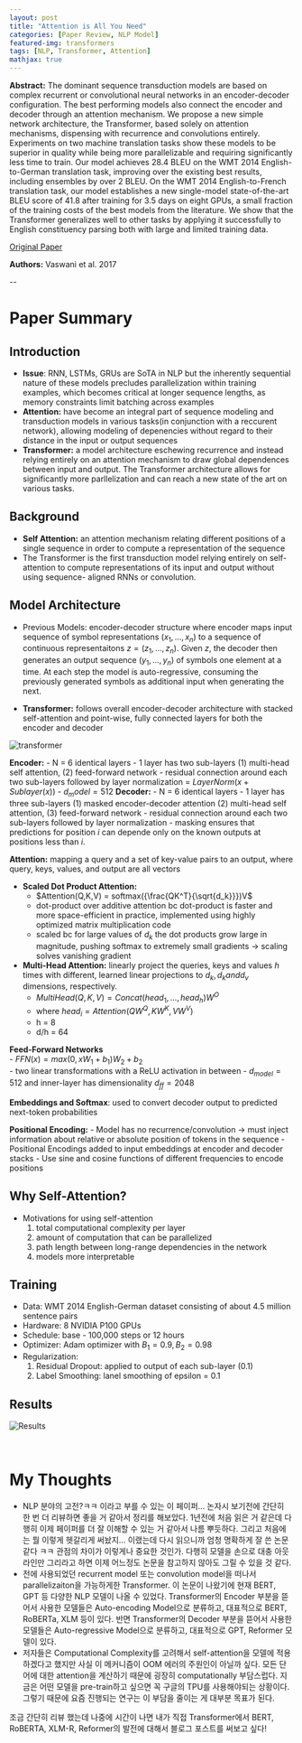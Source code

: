 ```yaml
---
layout: post
title: "Attention is All You Need"
categories: [Paper Review, NLP Model]
featured-img: transformers
tags: [NLP, Transformer, Attention]
mathjax: true
---
```


**Abstract:** The dominant sequence transduction models are based on complex recurrent or convolutional neural networks in an encoder-decoder configuration. The best performing models also connect the encoder and decoder through an attention mechanism. We propose a new simple network architecture, the Transformer, based solely on attention mechanisms, dispensing with recurrence and convolutions entirely. Experiments on two machine translation tasks show these models to be superior in quality while being more parallelizable and requiring significantly less time to train. Our model achieves 28.4 BLEU on the WMT 2014 English-to-German translation task, improving over the existing best results, including ensembles by over 2 BLEU. On the WMT 2014 English-to-French translation task, our model establishes a new single-model state-of-the-art BLEU score of 41.8 after training for 3.5 days on eight GPUs, a small fraction of the training costs of the best models from the literature. We show that the Transformer generalizes well to other tasks by applying it successfully to English constituency parsing both with large and limited training data.

[Original Paper](https://arxiv.org/abs/1706.03762)

**Authors:** Vaswani et al. 2017

--

# Paper Summary

## Introduction
- **Issue**: RNN, LSTMs, GRUs are SoTA in NLP but the inherently sequential nature of these models precludes parallelization within training examples, which becomes critical at longer sequence lengths, as memory constraints limit batching across examples
- **Attention:** have become an integral part of sequence modeling and transduction models in various tasks(in conjunction with a reccurent network), allowing modeling of depenencies without regard to their distance in the input or output sequences
- **Transformer:** a model architecture eschewing recurrence and instead relying entirely on an attention mechanism to draw global dependences between input and output. The Transformer architecture allows for significantly more parllelization and can reach a new state of the art on various tasks.

## Background
- **Self Attention:** an attention mechanism relating different positions of a single sequence in order to compute a representation of the sequence
- The Transformer is the first transduction model relying entirely on self-attention to compute representations of its input and output without using sequence- aligned RNNs or convolution.

## Model Architecture
- Previous Models: encoder-decoder structure where encoder maps input sequence of symbol representations $(x_1,..., x_n)$ to a sequence of continuous representaitons $z = (z_1, ..., z_n)$. Given $z$, the decoder then generates an output sequence $(y_1, ..., y_n)$ of symbols one element at a time. At each step the model is auto-regressive, consuming the previously generated symbols as additional input when generating the next.

- **Transformer:** follows overall encoder-decoder architecture with stacked self-attention and point-wise, fully connected layers for both the encoder and decoder

![transformer](https://camo.githubusercontent.com/8e489fab63c274c0dbbd3e882c0b9044f74392a1c0bda92393839796d44d621f/687474703a2f2f696d6775722e636f6d2f316b72463252362e706e67)


**Encoder:** 
    - N = 6 identical layers
    - 1 layer has two sub-layers (1) multi-head self attention, (2) feed-forward network
    - residual connection around each two sub-layers followed by layer normalization = $LayerNorm(x + Sublayer(x))$
    - $d_model = 512$
**Decoder:**
    - N = 6 identical layers
    - 1 layer has three sub-layers (1) masked encoder-decoder attention (2) multi-head self attention, (3) feed-forward network
    - residual connection around each two sub-layers followed by layer normalization 
    - masking ensures that predictions for position *i* can depende only on the known outputs at positions less than *i*.

**Attention:** mapping a query and a set of key-value pairs to an output, where query, keys, values, and output are all vectors
- **Scaled Dot Product Attention:** 
    - $Attention(Q,K,V) = softmax({\frac{QK^T}{\sqrt{d_k}}})V$
    - dot-product over additive attention bc dot-product is faster and more space-efficient in practice, implemented using highly optimized matrix multiplication code
    - scaled bc for large values of $d_k$ the dot products grow large in magnitude, pushing softmax to extremely small gradients -> scaling solves vanishing gradient
- **Multi-Head Attention:**  linearly project the queries, keys and values *h* times with different, learned linear projections to $d_k , d_k and d_v$ dimensions, respectively.
    - $MultiHead(Q,K,V) = Concat(head_1, ..., head_h)W^O$
    - where $head_i = Attention(QW^Q, KW^K, VW^V)$
    - h = 8
    - d/h = 64

**Feed-Forward Networks**<br>
    - $FFN(x) = max(0, xW_1 + b_1)W_2 + b_2$<br>
    - two linear transformations with a ReLU activation in between
    - $d_{model} = 512$ and inner-layer has dimensionality $d_{ff} = 2048$

**Embeddings and Softmax**: used to convert decoder output to predicted next-token probabilities

**Positional Encoding:** 
    - Model has no recurrence/convolution -> must inject information about relative or absolute position of tokens in the sequence
    - Positional Encodings added to input embeddings at encoder and decoder stacks
    - Use sine and cosine functions of different frequencies to encode positions

## Why Self-Attention?
- Motivations for using self-attention
    1. total computational complexity per layer
    2. amount of computation that can be parallelized
    3. path length between long-range dependencies in the network
    4. models more interpretable

## Training
- Data: WMT 2014 English-German dataset consisting of about 4.5 million sentence pairs
- Hardware: 8 NVIDIA P100 GPUs
- Schedule: base - 100,000 steps or 12 hours
- Optimizer: Adam optimizer with $B_1 = 0.9, B_2 = 0.98$
- Regularization:
    1. Residual Dropout: applied to output of each sub-layer (0.1)
    2. Label Smoothing: lanel smoothing of epsilon = 0.1

## Results

![Results](https://d3i71xaburhd42.cloudfront.net/204e3073870fae3d05bcbc2f6a8e263d9b72e776/8-Table2-1.png)


<br>

# My Thoughts
- NLP 분야의 고전?ㅋㅋ 이라고 부를 수 있는 이 페이퍼... 논자시 보기전에 간단히 한 번 더 리뷰하면 좋을 거 같아서 정리를 해보았다. 1년전에 처음 읽은 거 같은데 다행히 이제 페이퍼를 더 잘 이해할 수 있는 거 같아서 나름 뿌듯하다. 그리고 처음에는 뭘 이렇게 헷갈리게 써놨지... 이랬는데 다시 읽으니까 엄청 명확하게 잘 쓴 논문같다 ㅋㅋ 관점의 차이가 이렇게나 중요한 것인가. 다행히 모델을 손으로 대충 아웃라인만 그리라고 하면 이제 어느정도 논문을 참고하지 않아도 그릴 수 있을 것 같다.
- 전에 사용되었던 recurrent model 또는 convolution model을 떠나서 parallelizaiton을 가능하게한 Transformer. 이 논문이 나왔기에 현재 BERT, GPT 등 다양한 NLP 모델이 나올 수 있었다. Transformer의 Encoder 부분을 뜯어서 사용한 모델들은 Auto-encoding Model으로 분류하고, 대표적으로 BERT, RoBERTa, XLM 등이 있다. 반면 Transformer의 Decoder 부분을 뜯어서 사용한 모델들은 Auto-regressive Model으로 분류하고, 대표적으로 GPT, Reformer 모델이 있다. 
- 저자들은 Computational Complexity를 고려해서 self-attention을 모델에 적용하겠다고 했지만 사실 이 메커니즘이 OOM 에러의 주원인이 아닐까 싶다. 모든 단어에 대한 attention을 계산하기 때문에 굉장히 computationally 부담스럽다. 지금은 어떤 모델을 pre-train하고 싶으면 꼭 구글의 TPU를 사용해야되는 상황이다. 그렇기 때문에 요즘 진행되는 연구는 이 부담을 줄이는 게 대부분 목표가 된다.

조금 간단히 리뷰 했는데 나중에 시간이 나면 내가 직접 Transformer에서 BERT, RoBERTA, XLM-R, Reformer의 발전에 대해서 블로그 포스트를 써보고 싶다!